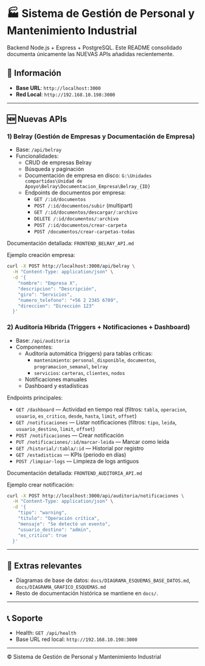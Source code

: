# 🏭 Sistema de Gestión de Personal y Mantenimiento Industrial

Backend Node.js + Express + PostgreSQL. Este README consolidado documenta únicamente las NUEVAS APIs añadidas recientemente.

## 🎯 Información

- **Base URL**: `http://localhost:3000`
- **Red Local**: `http://192.168.10.198:3000`

---

## 🆕 Nuevas APIs

### 1) Belray (Gestión de Empresas y Documentación de Empresa)

- Base: `/api/belray`
- Funcionalidades:
  - CRUD de empresas Belray
  - Búsqueda y paginación
  - Documentación de empresa en disco: `G:\Unidades compartidas\Unidad de Apoyo\Belray\Documentacion_Empresa\Belray_{ID}`
  - Endpoints de documentos por empresa:
    - `GET /:id/documentos`
    - `POST /:id/documentos/subir` (multipart)
    - `GET /:id/documentos/descargar/:archivo`
    - `DELETE /:id/documentos/:archivo`
    - `POST /:id/documentos/crear-carpeta`
    - `POST /documentos/crear-carpetas-todas`

Documentación detallada: `FRONTEND_BELRAY_API.md`

Ejemplo creación empresa:
```bash
curl -X POST http://localhost:3000/api/belray \
  -H "Content-Type: application/json" \
  -d '{
    "nombre": "Empresa X",
    "descripcion": "Descripción",
    "giro": "Servicios",
    "numero_telefono": "+56 2 2345 6789",
    "direccion": "Dirección 123"
  }'
```

### 2) Auditoría Híbrida (Triggers + Notificaciones + Dashboard)

- Base: `/api/auditoria`
- Componentes:
  - Auditoría automática (triggers) para tablas críticas:
    - `mantenimiento`: `personal_disponible`, `documentos`, `programacion_semanal`, `belray`
    - `servicios`: `carteras`, `clientes`, `nodos`
  - Notificaciones manuales
  - Dashboard y estadísticas

Endpoints principales:
- `GET /dashboard` — Actividad en tiempo real (filtros: `tabla`, `operacion`, `usuario`, `es_critico`, `desde`, `hasta`, `limit`, `offset`)
- `GET /notificaciones` — Listar notificaciones (filtros: `tipo`, `leida`, `usuario_destino`, `limit`, `offset`)
- `POST /notificaciones` — Crear notificación
- `PUT /notificaciones/:id/marcar-leida` — Marcar como leída
- `GET /historial/:tabla/:id` — Historial por registro
- `GET /estadisticas` — KPIs (periodo en días)
- `POST /limpiar-logs` — Limpieza de logs antiguos

Documentación detallada: `FRONTEND_AUDITORIA_API.md`

Ejemplo crear notificación:
```bash
curl -X POST http://localhost:3000/api/auditoria/notificaciones \
  -H "Content-Type: application/json" \
  -d '{
    "tipo": "warning",
    "titulo": "Operación crítica",
    "mensaje": "Se detectó un evento",
    "usuario_destino": "admin",
    "es_critico": true
  }'
```

---

## 🧩 Extras relevantes

- Diagramas de base de datos: `docs/DIAGRAMA_ESQUEMAS_BASE_DATOS.md`, `docs/DIAGRAMA_GRAFICO_ESQUEMAS.md`
- Resto de documentación histórica se mantiene en `docs/`.

---

## 📞 Soporte

- Health: `GET /api/health`
- Base URL red local: `http://192.168.10.198:3000`

---

© Sistema de Gestión de Personal y Mantenimiento Industrial